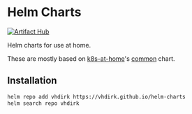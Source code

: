 # Helm Charts

[![Artifact Hub](https://img.shields.io/endpoint?url=https://artifacthub.io/badge/repository/vhdirk)](https://artifacthub.io/packages/search?repo=vhdirk)

Helm charts for use at home.

These are mostly based on [k8s-at-home](https://github.com/k8s-at-home)'s [common](https://github.com/k8s-at-home/library-charts/tree/main/charts/stable/common) chart.

## Installation

```sh
helm repo add vhdirk https://vhdirk.github.io/helm-charts
helm search repo vhdirk
```
